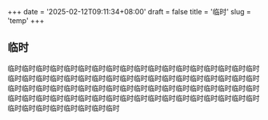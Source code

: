+++
date = '2025-02-12T09:11:34+08:00'
draft = false
title = '临时'
slug = 'temp'
+++
## 临时

临时临时临时临时临时临时临时临时临时临时临时临时临时临时临时临时临时临时临时临时临时临时临时临时临时临时临时临时临时临时临时临时临时临时临时临时临时临时临时临时临时临时临时临时临时临时临时临时临时临时临时临时临时临时临时临时临时临时临时临时临时临时临时临时临时临时临时临时临时临时临时临时临时临时临时临时临时临时临时临时



